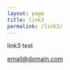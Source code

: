 ```yaml
---
layout: page
title: link3
permalink: /link3/
---
```


link3 test



[email@domain.com](mailto:email@domain.com)